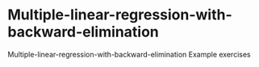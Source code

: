 # Multiple-linear-regression-with-backward-elimination
Multiple-linear-regression-with-backward-elimination Example exercises
